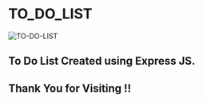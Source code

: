 # TO_DO_LIST
![TO-DO-LIST](https://user-images.githubusercontent.com/76203883/141667105-e9138af3-f754-493d-9ce6-0808d5c6b4f0.jpg)

## To Do List Created using Express JS.

## Thank You for Visiting !!
